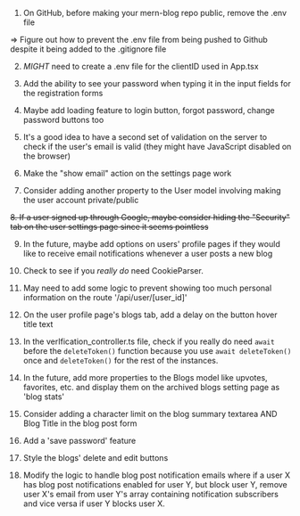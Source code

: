 1. On GitHub, before making your mern-blog repo public, remove the .env file

=> Figure out how to prevent the .env file from being pushed to Github despite it being added to the .gitignore file

2. _MIGHT_ need to create a .env file for the clientID used in App.tsx

3. Add the ability to see your password when typing it in the input fields for the registration forms

4. Maybe add loading feature to login button, forgot password, change password buttons too

5. It's a good idea to have a second set of validation on the server to check if the user's email is valid (they might have JavaScript disabled on the browser)

6. Make the "show email" action on the settings page work

7. Consider adding another property to the User model involving making the user account private/public

~~8. If a user signed up through Google, maybe consider hiding the "Security" tab on the user settings page since it seems pointless~~

9. In the future, maybe add options on users' profile pages if they would like to receive email notifications whenever a user posts a new blog

10. Check to see if you _really do_ need CookieParser.

11. May need to add some logic to prevent showing too much personal information on the route '/api/user/[user_id]'

12. On the user profile page's blogs tab, add a delay on the button hover title text

13. In the verIfication_controller.ts file, check if you really do need `await` before the `deleteToken()` function because you use `await deleteToken()` once and `deleteToken()` for the rest of the instances.

14. In the future, add more properties to the Blogs model like upvotes, favorites, etc. and display them on the archived blogs setting page as 'blog stats'

15. Consider adding a character limit on the blog summary textarea AND Blog Title in the blog post form

16. Add a 'save password' feature

17. Style the blogs' delete and edit buttons

18. Modify the logic to handle blog post notification emails where if a user X has blog post notifications enabled for user Y, but block user Y, remove user X's email from user Y's array containing notification subscribers and vice versa if user Y blocks user X.
